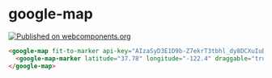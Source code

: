 google-map
==========

[![Published on webcomponents.org](https://img.shields.io/badge/webcomponents.org-published-blue.svg)](https://beta.webcomponents.org/element/GoogleWebComponents/google-map)

<!---
```
<custom-element-demo>
  <template>
    <script src="../webcomponentsjs/webcomponents-lite.js"></script>
    <link rel="import" href="google-map.html">
    <style is="custom-style">
      google-map {
        height: 300px;
      }
    </style>
    <next-code-block></next-code-block>
  </template>
</custom-element-demo>
```
-->
```html
<google-map fit-to-marker api-key="AIzaSyD3E1D9b-Z7ekrT3tbhl_dy8DCXuIuDDRc">
  <google-map-marker latitude="37.78" longitude="-122.4" draggable="true"></google-map-marker>
</google-map>
```
